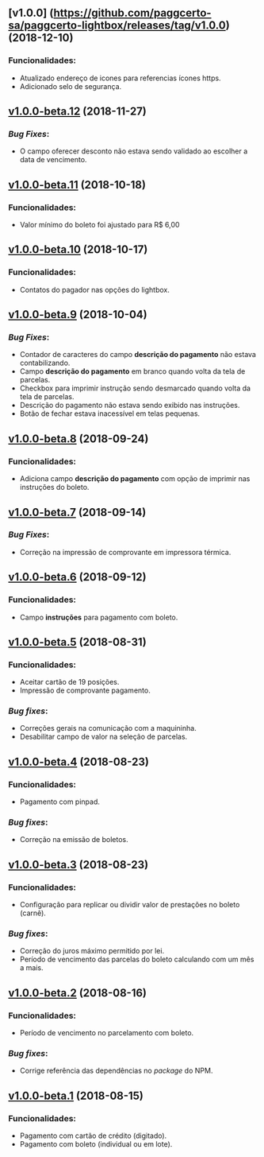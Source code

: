 ## [v1.0.0] (https://github.com/paggcerto-sa/paggcerto-lightbox/releases/tag/v1.0.0) (2018-12-10)
### Funcionalidades:
- Atualizado endereço de icones para referencias ícones https.
- Adicionado selo de segurança.

## [v1.0.0-beta.12](https://github.com/paggcerto-sa/paggcerto-lightbox/releases/tag/v1.0.0-beta.12) (2018-11-27)
### _Bug Fixes_:
- O campo oferecer desconto não estava sendo validado ao escolher a data de vencimento.

## [v1.0.0-beta.11](https://github.com/paggcerto-sa/paggcerto-lightbox/releases/tag/v1.0.0-beta.11) (2018-10-18)
### Funcionalidades:
- Valor mínimo do boleto foi ajustado para R$ 6,00
## [v1.0.0-beta.10](https://github.com/paggcerto-sa/paggcerto-lightbox/releases/tag/v1.0.0-beta.10) (2018-10-17)
### Funcionalidades:
- Contatos do pagador nas opções do lightbox.
## [v1.0.0-beta.9](https://github.com/paggcerto-sa/paggcerto-lightbox/releases/tag/v1.0.0-beta.9) (2018-10-04)
### _Bug Fixes_:
- Contador de caracteres do campo **descrição do pagamento** não estava contabilizando.
- Campo **descrição do pagamento** em branco quando volta da tela de parcelas.
- Checkbox para imprimir instrução sendo desmarcado quando volta da tela de parcelas.
- Descrição do pagamento não estava sendo exibido nas instruções.
- Botão de fechar estava inacessível em telas pequenas.
## [v1.0.0-beta.8](https://github.com/paggcerto-sa/paggcerto-lightbox/releases/tag/v1.0.0-beta.8) (2018-09-24)
### Funcionalidades:
- Adiciona campo **descrição do pagamento** com opção de imprimir nas instruções do boleto.
## [v1.0.0-beta.7](https://github.com/paggcerto-sa/paggcerto-lightbox/releases/tag/v1.0.0-beta.7) (2018-09-14)
### _Bug Fixes_:
- Correção na impressão de comprovante em impressora térmica.
## [v1.0.0-beta.6](https://github.com/paggcerto-sa/paggcerto-lightbox/releases/tag/v1.0.0-beta.6) (2018-09-12)
### Funcionalidades:
- Campo **instruções** para pagamento com boleto.
## [v1.0.0-beta.5](https://github.com/paggcerto-sa/paggcerto-lightbox/releases/tag/v1.0.0-beta.5) (2018-08-31)
### Funcionalidades:
- Aceitar cartão de 19 posições.
- Impressão de comprovante pagamento.
### _Bug fixes_:
- Correções gerais na comunicação com a maquininha.
- Desabilitar campo de valor na seleção de parcelas.
## [v1.0.0-beta.4](https://github.com/paggcerto-sa/paggcerto-lightbox/releases/tag/v1.0.0-beta.4) (2018-08-23)
### Funcionalidades:
- Pagamento com pinpad.
### _Bug fixes_:
- Correção na emissão de boletos.
## [v1.0.0-beta.3](https://github.com/paggcerto-sa/paggcerto-lightbox/releases/tag/v1.0.0-beta.3) (2018-08-23)
### Funcionalidades:
- Configuração para replicar ou dividir valor de prestações no boleto (carnê).
### _Bug fixes_:
- Correção do juros máximo permitido por lei.
- Período de vencimento das parcelas do boleto calculando com um mês a mais.
## [v1.0.0-beta.2](https://github.com/paggcerto-sa/paggcerto-lightbox/releases/tag/v1.0.0-beta.2) (2018-08-16)
### Funcionalidades:
- Período de vencimento no parcelamento com boleto.
### _Bug fixes_:
- Corrige referência das dependências no _package_ do NPM.
## [v1.0.0-beta.1](https://github.com/paggcerto-sa/paggcerto-lightbox/releases/tag/v1.0.0-beta.1) (2018-08-15)
### Funcionalidades:
- Pagamento com cartão de crédito (digitado).
- Pagamento com boleto (individual ou em lote).
